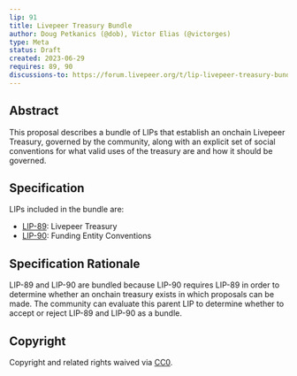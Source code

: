 ```yaml
---
lip: 91
title: Livepeer Treasury Bundle
author: Doug Petkanics (@dob), Victor Elias (@victorges)
type: Meta
status: Draft
created: 2023-06-29
requires: 89, 90
discussions-to: https://forum.livepeer.org/t/lip-livepeer-treasury-bundle-discussion-thread/2115
---
```


## Abstract

This proposal describes a bundle of LIPs that establish an onchain Livepeer Treasury, governed by the community, along with an explicit set of social conventions for what valid uses of the treasury are and how it should be governed.

## Specification

LIPs included in the bundle are:

- [LIP-89](LIP-89.md): Livepeer Treasury
- [LIP-90](LIP-90.md): Funding Entity Conventions

## Specification Rationale

LIP-89 and LIP-90 are bundled because LIP-90 requires LIP-89 in order to determine whether an onchain treasury exists in which proposals can be made. The community can evaluate this parent LIP to determine whether to accept or reject LIP-89 and LIP-90 as a bundle.

## Copyright

Copyright and related rights waived via [CC0](https://creativecommons.org/publicdomain/zero/1.0/).
